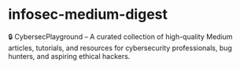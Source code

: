 # infosec-medium-digest
🔒 CybersecPlayground – A curated collection of high-quality Medium articles, tutorials, and resources for cybersecurity professionals, bug hunters, and aspiring ethical hackers.
